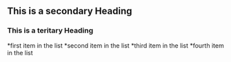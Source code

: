 ## This is a secondary Heading
### This is a teritary Heading

*first item in the list
*second item in the list
*third item in the list
*fourth item in the list
